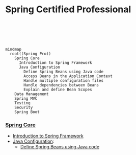 # Spring Certified Professional

<br>
<br>
<br>
<br>

```mermaid
mindmap
  root((Spring Pro))
    Spring Core
      Introduction to Spring Framework
      Java Configuration
        Define Spring Beans using Java code 
        Access Beans in the Application Context
        Handle multiple configuration files
        Handle dependencies between Beans
        Explain and define Bean Scopes
    Data Management
    Spring MVC
    Testing
    Security
    Spring Boot
```

### [Spring Core](../01-spring-core)
* [Introduction to Spring Framework]()
* [Java Configuration]():
  * [Define Spring Beans using Java code]()